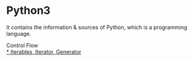 # Python3
It contains the information &amp; sources of Python, which is a programming language.


Control Flow  
[* Iterables, Iterator, Generator](https://github.com/dawkiny/Python3/blob/master/ControlFlow_01_iter.md)
